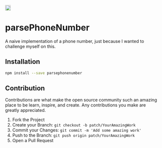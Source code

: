 <a href="https://www.npmjs.com/package/parsephonenumber">
  <img src="https://badge.fury.io/js/parsephonenumber.svg" alt="npm version" height="18"/>
</a>

# parsePhoneNumber

A naive implementation of a phone number, just because I wanted to challenge myself on this.

## Installation

```sh
npm install --save parsephonenumber
```

## Contribution

Contributions are what make the open source community such an amazing place to be learn, inspire, and create. Any contributions you make are greatly appreciated.

1. Fork the Project
2. Create your Branch: `git checkout -b patch/YourAmazingWork`
3. Commit your Changes: `git commit -m 'Add some amazing work'`
4. Push to the Branch: `git push origin patch/YourAmazingWork`
5. Open a Pull Request

